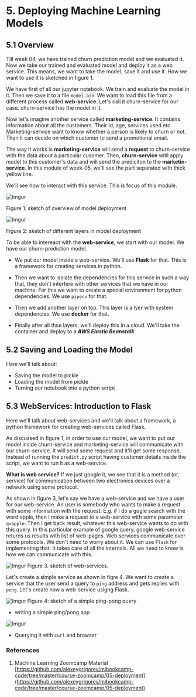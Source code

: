 # 5. Deploying Machine Learning Models


## 5.1 Overview

Till week 04, we have trained churn prediction model and we evaluated it. Now we take our trained and evaluated model and deploy it as a web service. This means, we want to take the model, save it and use it. How we want to use it is sketched in figure 1.

We have first of all our jupyter notebook. We train and evaluate the model in it. Then we save it to a file `model.bin`. We want to load this file from a different process called **web-service**. Let's call it churn-service for our case. churn-service has the model in it. 

Now let's imagine another service called **marketing-service**. It contains information about all the customers. Their id, age, services used etc. Marketing-service want to know whether a person is likely to churn or not. Then it can decide on which customer to send a promotional email.

The way it works is **marketing-service** will send a **request** to churn-service with the data about a particular cusomer. Then, **churn-service** witll apply model to this customer's data and will send the prediciton to the **marketin-service**. In this module of week-05, we'll see the part separated with thick yellow line. 

We'll see how to interact with this service. This is focus of this module.

![Imgur](https://i.imgur.com/K8Alpyc.png)
 
Figure 1: sketch of overview of model deployment


![Imgur](https://i.imgur.com/t1iUVUW.png)

Figure 2: sketch of different layers in model deployment 

To be able to intereact with the **web-service**, we start with our model. We have our churn-prediction model. 

* We put our model inside a web-service. We'll use **Flask** for that. This is a framework for creating services in python.
* Then we want to isolate the dependencies for this service in such a way that, they don't interfere with other services that we have in our machine. For this we want to create a special environment for python dependencies. We use `pipenv` for that. 

* Then we add another layer on top. This layer is a lyer with system dependencies. We use **docker** for that. 

*  Finally after all thse layers, we'll deploy this in a cloud. We'll take the container and deploy to a ***AWS Elastic Beanstalk***. 

## 5.2 Saving and Loading the Model
Here we'll talk about:

* Saving the model to pickle
* Loading the model from pickle
* Turning our notebook into a python script

## 5.3 WebServices: Introduction to Flask
Here we'll talk about web-services and we'll talk about a framework, a python framework for creating web-services called Flask.

As discussed in figure 1, in order to use our model, we want to put our model inside churn-service and marketing-service will communicate with our churn-service. It will send some request and it'll get some response. Instead of running the `predict.py` script having customer details inside the script, we want to run it as a web-service.

**What is web service?**
If we just google it, we see that it is a method (or, service) for communication between two electronics devices over a network using some protocol.  

As shown in figure 3, let's say we have a web-service and we have a user for our web-service. An user is somebody who wants to make a request with some information with the request.  E.g. if I do a gogle search with the word apple, then I make a request to a web-service with some parameter `q=apple`. Then I get back result, whatever this web-service wants to do with this query. In this particular example of google query, google web-service returns us results with list of web-pages. Web services communicate over some protocols. We don't need to worry about it. We can use `Flask` for implementing that. It takes care of all the internals. All we need to know is how we can communicate with this. 

![Imgur](https://i.imgur.com/4EXkJah.png)
Figure 3. sketch of web-services.

Let's create a simple service as shown in figre 4. We want to create a service that the user send a query to `ping` address and gets replies with `pong`. Let's create now a web-service usigng Flask.  

![Imgur](https://i.imgur.com/tryFw53.png)
Figure 4: sketch of a simple ping-pong query

* writing a simple ping/pong app

![Imgur](https://i.imgur.com/RdUjPo4.png)

* Querying it with `curl` and browser

### References
1. Machine Learning Zoomcamp Material
[https://github.com/alexeygrigorev/mlbookcamp-code/tree/master/course-zoomcamp/05-deployment](https://github.com/alexeygrigorev/mlbookcamp-code/tree/master/course-zoomcamp/05-deployment)